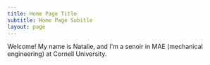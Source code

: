 ```yaml
---
title: Home Page Title
subtitle: Home Page Subitle
layout: page
---
```


Welcome! My name is Natalie, and I'm a senoir in MAE (mechanical engineering) at Cornell University.
